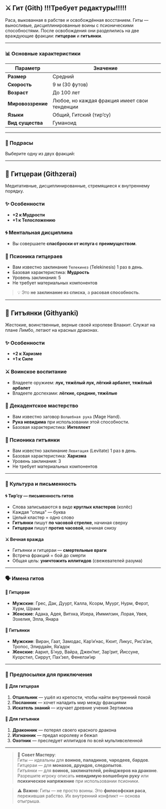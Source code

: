 ## ⚔️ Гит (Gith) !!!Требует редактуры!!!!!

Раса, выкованная в рабстве и освобождённая восстанием. Гиты — выносливые, дисциплинированные воины с псионическими способностями. После освобождения они разделились на две враждующие фракции: **гитцераи** и **гитъянки**.


---

### 📊 Основные характеристики

| Параметр | Значение |
|---------|--------|
| **Размер** | Средний |
| **Скорость** | 9 м (30 футов) |
| **Возраст** | До 100 лет |
| **Мировоззрение** | Любое, но каждая фракция имеет свои тенденции |
| **Языки** | Общий, Гитский (тир’су) |
| **Вид существа** | Гуманоид |

---

### 🎯 Подрасы

Выберите одну из двух фракций:

---

## 🧠 Гитцераи (Githzerai)

Медитативные, дисциплинированные, стремящиеся к внутреннему порядку.

### ✨ Особенности
- **+2 к Мудрости**
- **+1 к Телосложению**

### 🌀 Ментальная дисциплина
- Вы совершаете **спасброски от испуга с преимуществом**.

### 🧲 Псионика гитцераев
- Вам известно заклинание `Телекинез` (Telekinesis) 1 раз в день.
- Базовая характеристика: **Мудрость**
- Уровень заклинания: 5
- Не требует материальных компонентов

> 💡 Это **не заклинание из списка**, а **расовая способность**.

---

## 🐉 Гитъянки (Githyanki)

Жестокие, воинственные, верные своей королеве Влаакит. Служат на плане Лимбо, летают на красных драконах.

### ✨ Особенности
- **+2 к Харизме**
- **+1 к Силе**

### ⚔️ Воинское воспитание
- Владеете оружием: **лук, тяжёлый лук, лёгкий арбалет, тяжёлый арбалет**
- Владеете доспехами: **лёгкие, средние, тяжёлые**

### 🧠 Декадентское мастерство
- Вам известно заговор `Волшебная рука` (Mage Hand).
- **Рука невидима** при использовании этой способности.
- Базовая характеристика: **Интеллект**

### 🧲 Псионика гитъянки
- Вам известно заклинание `Левитация` (Levitate) 1 раз в день.
- Базовая характеристика: **Харизма**
- Уровень заклинания: 3
- Не требует материальных компонентов

---

### 📜 Культура и письменность

#### 🌀 Тир’су — письменность гитов
- Слова записываются в виде **круглых кластеров** (колёс)
- Каждая "спица" — буква
- Целый кластер = одно слово
- **Гитъянки** пишут **по часовой стрелке**, начиная сверху
- **Гитцераи** пишут **против часовой**, начиная снизу

#### ⚔️ Вечная вражда
- Гитъянки и гитцераи — **смертельные враги**
- Встреча фракций = бой до смерти
- Общая цель: **уничтожить иллитидов** (свежевателей разума)

---

### 🗣️ Имена гитов

#### 🧠 Гитцераи
- **Мужские**: Грес, Дак, Дуурт, Калла, Ксорм, Муург, Нурм, Ферзт, Хурм, Шракк
- **Женские**: Адака, Адея, Витхка, Изера, Иммилзин, Лорая, Увея, Эзхелия, Элла, Янара

#### 🐉 Гитъянки
- **Мужские**: Виран, Гаат, Замодас, Кар’и’нас, Кюит, Ликус, Рис’а’ан, Тропос, Элирдайн, Яа’адок
- **Женские**: Аарил, Б’нур, Вайра, Джен’лиг, Зар’рит, Йиссуне, Куорстил, Сиррут, Пах’зел, Фенелзи’ир

---

### 🎯 Предпосылки для приключения

#### 🧠 Для гитцерая
1. **Отшельник** — ушёл из крепости, чтобы найти внутренний покой
2. **Посланник** — хочет наладить мир между фракциями
3. **Искатель знаний** — изучает древние учения Зертимона

#### 🐉 Для гитъянки
1. **Драконник** — потерял своего красного дракона
2. **Изгнанник** — предал королеву и бежал
3. **Охотник** — преследует иллитидов по всей мультивселенной

---

> 📌 **Совет Мастеру**:  
> Гиты — идеальны для **воинов, паладинов, чародеев, бардов**.  
> Гитцераи — для **монахов, друидов, следопытов**.  
> Гитъянки — для **воинов, заклинателей, рейнджеров на драконе**.  
> Разрешите игроку описать **невидимую волшебную руку** или **психическое напряжение** при использовании псионики.

> ⚠️ **Важно**: Гиты — не просто воины. Это **философская раса**, пережившая рабство. Их внутренний конфликт — основа отыгрыша.
